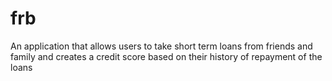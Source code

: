 # frb
An application that allows users to take short term loans from friends and family and creates a credit score based on their history of repayment of the loans
